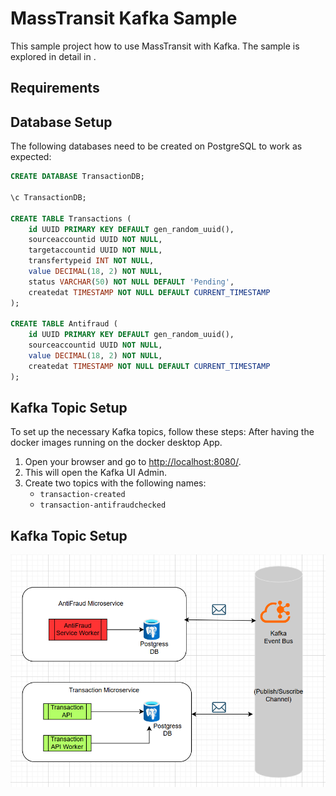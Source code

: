 # MassTransit Kafka Sample

This sample project how to use MassTransit with Kafka. The sample is explored in detail in .

## Requirements

## Database Setup

The following databases need to be created on PostgreSQL to work as expected:

```sql
CREATE DATABASE TransactionDB;

\c TransactionDB;

CREATE TABLE Transactions (
    id UUID PRIMARY KEY DEFAULT gen_random_uuid(),
    sourceaccountid UUID NOT NULL,
    targetaccountid UUID NOT NULL,
    transfertypeid INT NOT NULL,
    value DECIMAL(18, 2) NOT NULL,
    status VARCHAR(50) NOT NULL DEFAULT 'Pending',
    createdat TIMESTAMP NOT NULL DEFAULT CURRENT_TIMESTAMP
);

CREATE TABLE Antifraud (
    id UUID PRIMARY KEY DEFAULT gen_random_uuid(),
    sourceaccountid UUID NOT NULL,
    value DECIMAL(18, 2) NOT NULL,
    createdat TIMESTAMP NOT NULL DEFAULT CURRENT_TIMESTAMP
);
```

## Kafka Topic Setup

To set up the necessary Kafka topics, follow these steps:
After having the docker images running on the docker desktop App.

1. Open your browser and go to [http://localhost:8080/](http://localhost:8080/).
2. This will open the Kafka UI Admin.
3. Create two topics with the following names:
    - `transaction-created`
    - `transaction-antifraudchecked`


## Kafka Topic Setup

![MassTransit Kafka](Yape.TransactionService.Api/Images/YapeDiagram.PNG)




